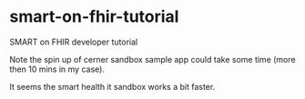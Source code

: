 # smart-on-fhir-tutorial
SMART on FHIR developer tutorial

Note the spin up of cerner sandbox sample app could take some time (more then 10 mins in my case). 

It seems the smart health it sandbox works a bit faster. 
